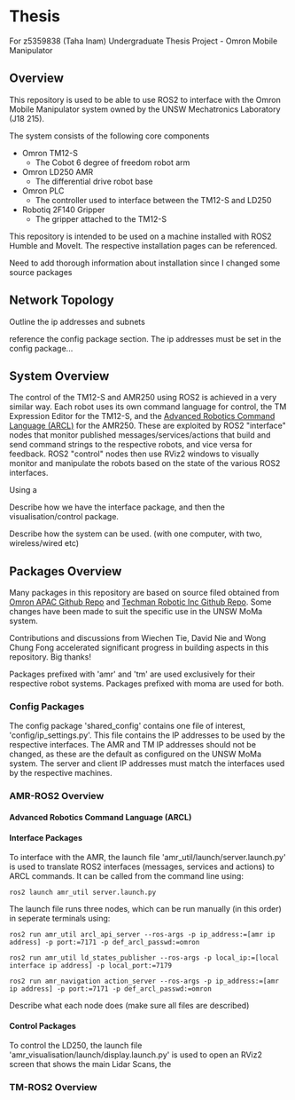 # Thesis
For z5359838 (Taha Inam) Undergraduate Thesis Project - Omron Mobile Manipulator

## Overview
This repository is used to be able to use ROS2 to interface with the Omron Mobile Manipulator system owned by the UNSW Mechatronics Laboratory (J18 215).

The system consists of the following core components
- Omron TM12-S
    - The Cobot 6 degree of freedom robot arm
- Omron LD250 AMR
    - The differential drive robot base
- Omron PLC
    - The controller used to interface between the TM12-S and LD250
- Robotiq 2F140 Gripper
    - The gripper attached to the TM12-S

This repository is intended to be used on a machine installed with ROS2 Humble and MoveIt. The respective installation pages can be referenced.

Need to add thorough information about installation since I changed some source packages

## Network Topology

Outline the ip addresses and subnets

reference the config package section. The ip addresses must be set in the config package...

## System Overview
The control of the TM12-S and AMR250 using ROS2 is achieved in a very similar way. Each robot uses its own command language for control, the TM Expression Editor for the TM12-S, and the [Advanced Robotics Command Language (ARCL)](#advanced-robotics-command-language-arcl) for the AMR250. These are exploited by ROS2 "interface" nodes that monitor published messages/services/actions that build and send command strings to the respective robots, and vice versa for feedback. ROS2 "control" nodes then use RViz2 windows to visually monitor and manipulate the robots based on the state of the various ROS2 interfaces.

Using a 



Describe how we have the interface package, and then the visualisation/control package.

Describe how the system can be used. (with one computer, with two, wireless/wired etc)

## Packages Overview
Many packages in this repository are based on source filed obtained from [Omron APAC Github Repo](https://github.com/OmronAPAC/Omron_AMR_ROS2) and [Techman Robotic Inc Github Repo](https://github.com/TechmanRobotInc/tmr_ros2). Some changes have been made to suit the specific use in the UNSW MoMa system.

Contributions and discussions from Wiechen Tie, David Nie and Wong Chung Fong accelerated significant progress in building aspects in this repository. Big thanks!

Packages prefixed with 'amr' and 'tm' are used exclusively for their respective robot systems. Packages prefixed with moma are used for both. 

### Config Packages
The config package 'shared_config' contains one file of interest, 'config/ip_settings.py'. This file contains the IP addresses to be used by the respective interfaces. The AMR and TM IP addresses should not be changed, as these are the default as configured on the UNSW MoMa system.
The server and client IP addresses must match the interfaces used by the respective machines.

### AMR-ROS2 Overview
#### Advanced Robotics Command Language (ARCL)

#### Interface Packages
To interface with the AMR, the launch file 'amr_util/launch/server.launch.py' is used to translate ROS2 interfaces (messages, services and actions) to ARCL commands. It can be called from the command line using:
```
ros2 launch amr_util server.launch.py 
```
The launch file runs three nodes, which can be run manually (in this order) in seperate terminals using:
```
ros2 run amr_util arcl_api_server --ros-args -p ip_address:=[amr ip address] -p port:=7171 -p def_arcl_passwd:=omron
```
```
ros2 run amr_util ld_states_publisher --ros-args -p local_ip:=[local interface ip address] -p local_port:=7179
```
```
ros2 run amr_navigation action_server --ros-args -p ip_address:=[amr ip address] -p port:=7171 -p def_arcl_passwd:=omron
```
Describe what each node does (make sure all files are described)

#### Control Packages
To control the LD250, the launch file 'amr_visualisation/launch/display.launch.py' is used to open an RViz2 screen that shows the main Lidar Scans, the 

### TM-ROS2 Overview

